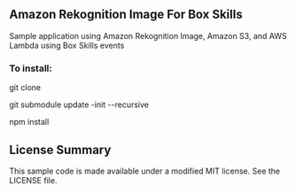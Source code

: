 ## Amazon Rekognition Image For Box Skills

Sample application using Amazon Rekognition Image, Amazon S3, and AWS Lambda using Box Skills events

### To install:
git clone <repo URL>

git submodule update -init --recursive

npm install

## License Summary

This sample code is made available under a modified MIT license. See the LICENSE file. 
